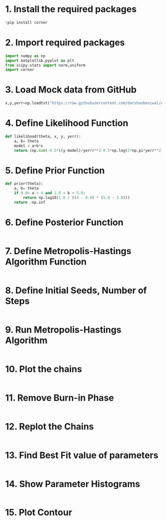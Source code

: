 # 1. Install the required packages

```python
!pip install corner
```
# 2. Import required packages

```python
import numpy as np
import matplotlib.pyplot as plt
from scipy.stats import norm,uniform
import corner
```
# 3. Load Mock data from GitHub

```python
x,y,yerr=np.loadtxt("https://raw.githubusercontent.com/darshanbeniwal/Astrophy_Py_STACUP_BDU_CUTN_IUCAA_2023/main/Text_files_Datasets/mock_data_1.txt",unpack=True)
```
# 4. Define Likelihood Function

```python
def likelihood(theta, x, y, yerr):
    a, b= theta
    model = a+b*x
    return (np.sum(-0.5*((y-model)/yerr)**2-0.5*np.log(2*np.pi*yerr**2)))
```
# 5. Define Prior Function

```python
def prior(theta):
    a, b= theta
    if 0.0< a < 4 and 2.0 < b < 5.0:
        return np.log10(1.0 / ((4 - 0.0) * (5.0 - 2.0)))
    return -np.inf
```
# 6. Define Posterior Function

```python

```
# 7. Define Metropolis-Hastings Algorithm Function

```python

```
# 8. Define Initial Seeds, Number of Steps

```python

```
# 9. Run Metropolis-Hastings Algorithm

```python

```
# 10. Plot the chains

```python

```
# 11. Remove Burn-in Phase

```python

```
# 12. Replot the Chains

```python

```
# 13. Find Best Fit value of parameters

```python

```
# 14. Show Parameter Histograms

```python

```
# 15. Plot Contour

```python

```
